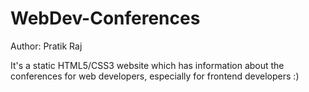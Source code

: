 # WebDev-Conferences

Author: Pratik Raj

It's a static HTML5/CSS3 website which has information about the conferences for web developers, especially for frontend developers :)
